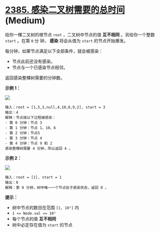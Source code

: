 # [2385. 感染二叉树需要的总时间][link] (Medium)

[link]: https://leetcode.cn/problems/amount-of-time-for-binary-tree-to-be-infected/

给你一棵二叉树的根节点 `root` ，二叉树中节点的值 **互不相同** 。另给你一个整数 `start` 。在第 `0` 分
钟， **感染** 将会从值为 `start` 的节点开始爆发。

每分钟，如果节点满足以下全部条件，就会被感染：

- 节点此前还没有感染。
- 节点与一个已感染节点相邻。

返回感染整棵树需要的分钟数。

**示例 1：**

![](https://assets.leetcode.com/uploads/2022/06/25/image-20220625231744-1.png)

```
输入：root = [1,5,3,null,4,10,6,9,2], start = 3
输出：4
解释：节点按以下过程被感染：
- 第 0 分钟：节点 3
- 第 1 分钟：节点 1、10、6
- 第 2 分钟：节点5
- 第 3 分钟：节点 4
- 第 4 分钟：节点 9 和 2
感染整棵树需要 4 分钟，所以返回 4 。
```

**示例 2：**

![](https://assets.leetcode.com/uploads/2022/06/25/image-20220625231812-2.png)

```
输入：root = [1], start = 1
输出：0
解释：第 0 分钟，树中唯一一个节点处于感染状态，返回 0 。
```

**提示：**

- 树中节点的数目在范围 `[1, 10⁵]` 内
- `1 <= Node.val <= 10⁵`
- 每个节点的值 **互不相同**
- 树中必定存在值为 `start` 的节点

